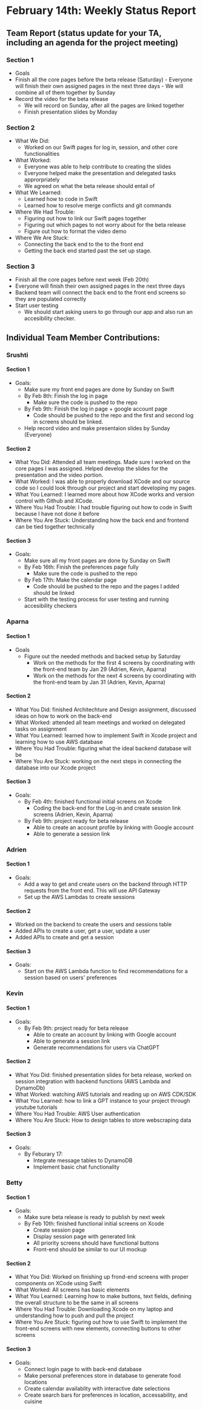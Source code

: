 # February 14th: Weekly Status Report

## Team Report (status update for your TA, including an agenda for the project meeting)
### Section 1 
-  Goals
  -  Finish all the core pages before the beta release (Saturday)
    - Everyone will finish their own assigned pages in the next three days
    - We will combine all of them together by Sunday
  - Record the video for the beta release
    - We will record on Sunday, after all the pages are linked together
    - Finish presentation slides by Monday
### Section 2
- What We Did: 
  - Worked on our Swift pages for log in, session, and other core functionalities
- What Worked:
  - Everyone was able to help contribute to creating the slides
  - Everyone helped make the presentation and delegated tasks approrpriately
  - We agreed on what the beta release should entail of
- What We Learned:
  - Learned how to code in Swift
  - Learned how to resolve merge conflicts and git commands
- Where We Had Trouble:
  - Figuring out how to link our Swift pages together
  - Figuring out which pages to not worry about for the beta release
  - Figure out how to format the video demo
- Where We Are Stuck:
  - Connecting the back end to the to the front end
  - Getting the back end started past the set up stage.
### Section 3
-   Finish all the core pages before next week (Feb 20th)
  - Everyone will finish their own assigned pages in the next three days
  - Backend team will connect the back end to the front end screens so they are populated correctly
- Start user testing
  - We should start asking users to go through our app and also run an accesibility checker.
    
## Individual Team Member Contributions:

### Srushti
#### Section 1 
- Goals:
  - Make sure my front end pages are done by Sunday on Swift
  - By Feb 8th: Finish the log in page 
    - Make sure the code is pushed to the repo
  - By Feb 9th: Finish the log in page + google account page
    - Code should be pushed to the repo and the first and second log in screens should be linked.
  - Help record video and make presentaion slides by Sunday (Everyone)
#### Section 2
- What You Did: Attended all team meetings. Made sure I worked on the core pages I was assigned. Helped develop the slides for the presentation and the video portion.
- What Worked: I was able to properly download XCode and our source code so I could look through our project and start developing my pages.
- What You Learned: I learned more about how XCode works and version control with Github and XCode. 
- Where You Had Trouble: I had trouble figuring out how to code in Swift because I have not done it before
- Where You Are Stuck: Understanding how the back end and frontend can be tied together technically
#### Section 3
- Goals:
  - Make sure all my front pages are done by Sunday on Swift
  - By Feb 16th: Finish the preferences page fully
    - Make sure the code is pushed to the repo
  - By Feb 17th: Make the calendar page
    - Code should be pushed to the repo and the pages I added should be linked
  - Start with the testing process for user testing and running accesibility checkers

### Aparna
#### Section 1 
- Goals
  - Figure out the needed methods and backed setup by Saturday
    - Work on the methods for the first 4 screens by coordinating with the front-end team by Jan 29 (Adrien, Kevin, Aparna)
    - Work on the methods for the next 4 screens by coordinating with the front-end team by Jan 31 (Adrien, Kevin, Aparna)
#### Section 2
- What You Did: finished Architechture and Design assignment, discussed ideas on how to work on the back-end
- What Worked: attended all team meetings and worked on delegated tasks on assignment
- What You Learned: learned how to implement Swift in Xcode project and learning how to use AWS database
- Where You Had Trouble: figuring what the ideal backend database will be
- Where You Are Stuck: working on the next steps in connecting the database into our Xcode project
#### Section 3
- Goals:
  - By Feb 4th: finished functional initial screens on Xcode
    - Coding the back-end for the Log-in and create session link screens (Adrien, Kevin, Aparna)
  - By Feb 9th: project ready for beta release 
    - Able to create an account profile by linking with Google account
    - Able to generate a session link
  
### Adrien
#### Section 1 
- Goals: 
  - Add a way to get and create users on the backend through HTTP requests from the front end. This will use API Gateway 
  - Set up the AWS Lambdas to create sessions
#### Section 2
- Worked on the backend to create the users and sessions table
- Added APIs to create a user, get a user, update a user
- Added APIs to create and get a session
#### Section 3
- Goals:
  - Start on the AWS Lambda function to find recommendations for a session based on users' preferences
 
### Kevin
#### Section 1 
- Goals:
  - By Feb 9th: project ready for beta release 
    - Able to create an account by linking with Google account
    - Able to generate a session link
    - Generate recommendations for users via ChatGPT
#### Section 2
- What You Did: finished presentation slides for beta release, worked on session integration with backend functions (AWS Lambda and DynamoDb)
- What Worked: watching AWS tutorials and reading up on AWS CDK/SDK
- What You Learned: how to link a GPT instance to your project through youtube tutorials
- Where You Had Trouble: AWS User authentication
- Where You Are Stuck: How to design tables to store webscraping data
#### Section 3
- Goals:
  - By Feburary 17:
    - Integrate message tables to DynamoDB
    - Implement basic chat functionality
   
### Betty
#### Section 1 
- Goals:
  - Make sure beta release is ready to publish by next week
  - By Feb 10th: finished functional initial screens on Xcode
    - Create session page
    - Display session page with generated link
    - All priority screens should have functional buttons
    - Front-end should be similar to our UI mockup
   
#### Section 2
- What You Did: Worked on finishing up frond-end screens with proper components on XCode using Swift
- What Worked: All screens has basic elements
- What You Learned: Learning how to make buttons, text fields, defining the overall structure to be the same in all screens
- Where You Had Trouble: Downloading Xcode on my laptop and understanding how to push and pull the project
- Where You Are Stuck: figuring out how to use Swift to implement the front-end screens with new elements, connecting buttons to other screens

#### Section 3
- Goals:
  - Connect login page to with back-end database
  - Make personal preferences store in database to generate food locations
  - Create calendar availablity with interactive date selections
  - Create search bars for preferences in location, accessability, and cuisine
